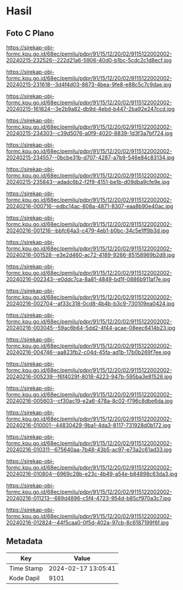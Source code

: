 # Hasil

## Foto C Plano

https://sirekap-obj-formc.kpu.go.id/68ec/pemilu/pdpr/91/15/12/20/02/9115122002002-20240215-232526--222d21a6-5906-40d0-b1bc-5cdc2c1d8ecf.jpg

https://sirekap-obj-formc.kpu.go.id/68ec/pemilu/pdpr/91/15/12/20/02/9115122002002-20240215-231618--3d4f4d03-8673-4bea-9fe8-e88c5c7c9dae.jpg

https://sirekap-obj-formc.kpu.go.id/68ec/pemilu/pdpr/91/15/12/20/02/9115122002002-20240215-161824--3e2b9a82-db9d-4ebd-b447-2ba92e247ccd.jpg

https://sirekap-obj-formc.kpu.go.id/68ec/pemilu/pdpr/91/15/12/20/02/9115122002002-20240215-234303--c39d5076-a0f9-4020-8839-1d3f3a7bf724.jpg

https://sirekap-obj-formc.kpu.go.id/68ec/pemilu/pdpr/91/15/12/20/02/9115122002002-20240215-234557--0bcbe31b-d707-4287-a7b9-546e84c83134.jpg

https://sirekap-obj-formc.kpu.go.id/68ec/pemilu/pdpr/91/15/12/20/02/9115122002002-20240215-235843--adadc6b2-f2f9-4151-be1b-d09dba9cfe9e.jpg

https://sirekap-obj-formc.kpu.go.id/68ec/pemilu/pdpr/91/15/12/20/02/9115122002002-20240216-000716--edbc14ac-808a-4871-8307-eaa8b90e40ac.jpg

https://sirekap-obj-formc.kpu.go.id/68ec/pemilu/pdpr/91/15/12/20/02/9115122002002-20240216-001216--bbfc64a3-c479-4eb1-b0bc-34c5e1ff9b3d.jpg

https://sirekap-obj-formc.kpu.go.id/68ec/pemilu/pdpr/91/15/12/20/02/9115122002002-20240216-001528--e3e2d460-ac72-4189-9266-85158969b2d9.jpg

https://sirekap-obj-formc.kpu.go.id/68ec/pemilu/pdpr/91/15/12/20/02/9115122002002-20240216-002343--e0ddc7ca-8a81-4849-bd1f-0886b911af7e.jpg

https://sirekap-obj-formc.kpu.go.id/68ec/pemilu/pdpr/91/15/12/20/02/9115122002002-20240216-002704--af33c318-0cd8-4b4b-b3c9-730109ea0424.jpg

https://sirekap-obj-formc.kpu.go.id/68ec/pemilu/pdpr/91/15/12/20/02/9115122002002-20240216-003045--59ac6b64-5dd2-4f44-acae-08eec6414b23.jpg

https://sirekap-obj-formc.kpu.go.id/68ec/pemilu/pdpr/91/15/12/20/02/9115122002002-20240216-004746--aa823fb2-c04d-45fa-ad1b-17b0b269f7ee.jpg

https://sirekap-obj-formc.kpu.go.id/68ec/pemilu/pdpr/91/15/12/20/02/9115122002002-20240216-005239--f6f4029f-8018-4223-947b-595ba3e81526.jpg

https://sirekap-obj-formc.kpu.go.id/68ec/pemilu/pdpr/91/15/12/20/02/9115122002002-20240216-005603--cf30ac19-e2a6-478a-8c02-f796c8dbe6da.jpg

https://sirekap-obj-formc.kpu.go.id/68ec/pemilu/pdpr/91/15/12/20/02/9115122002002-20240216-010001--44830429-9ba1-4da3-8117-731928d0b172.jpg

https://sirekap-obj-formc.kpu.go.id/68ec/pemilu/pdpr/91/15/12/20/02/9115122002002-20240216-010311--675640aa-7b48-43b5-ac97-e73a2c61ad33.jpg

https://sirekap-obj-formc.kpu.go.id/68ec/pemilu/pdpr/91/15/12/20/02/9115122002002-20240216-010804--6969c28b-e23c-4b49-a54e-b84898c63da3.jpg

https://sirekap-obj-formc.kpu.go.id/68ec/pemilu/pdpr/91/15/12/20/02/9115122002002-20240216-011213--689d4896-c5f4-4723-954d-b85cf970a3c7.jpg

https://sirekap-obj-formc.kpu.go.id/68ec/pemilu/pdpr/91/15/12/20/02/9115122002002-20240216-012824--44f5caa0-0f5d-402a-97cb-8c6187199f6f.jpg


## Metadata

| Key        | Value               |
| ---------- | ------------------- |
| Time Stamp | 2024-02-17 13:05:41 |
| Kode Dapil | 9101                |



